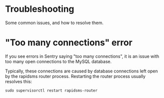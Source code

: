 Troubleshooting
===============

Some common issues, and how to resolve them.

# "Too many connections" error

If you see errors in Sentry saying "too many connections", it is an issue with too many open connections to the
MySQL database.

Typically, these connections are caused by database connections left open by the rapidsms router process.
Restarting the router process usually resolves this:

```
sudo supervisorctl restart rapidsms-router
```
